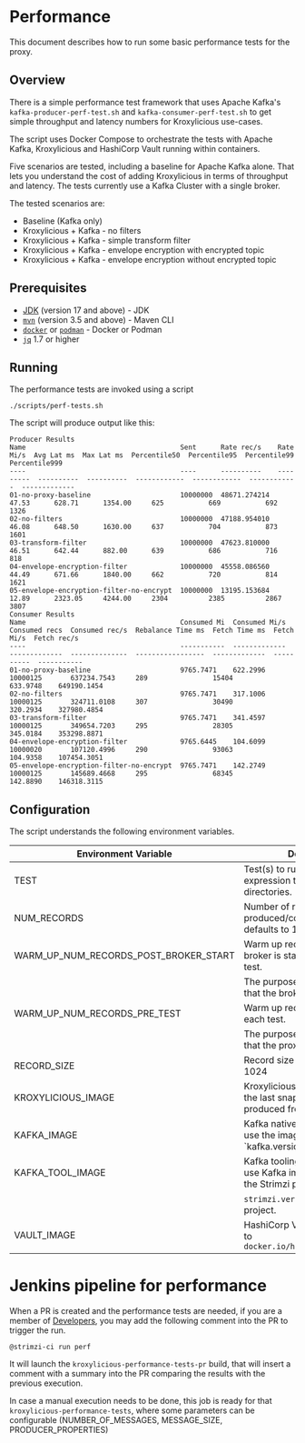 # Performance

This document describes how to run some basic performance tests for the proxy.

## Overview

There is a simple performance test framework that uses Apache Kafka's `kafka-producer-perf-test.sh`
and `kafka-consumer-perf-test.sh` to get simple throughput and latency numbers for Kroxylicious use-cases.

The script uses Docker Compose to orchestrate the tests with Apache Kafka, Kroxylicious and HashiCorp Vault
running within containers.

Five scenarios are tested, including a baseline for Apache Kafka alone.  That lets you understand the cost of
adding Kroxylicious in terms of throughput and latency.    The tests currently use a Kafka Cluster with a single
broker.

The tested scenarios are:

* Baseline (Kafka only)
* Kroxylicious + Kafka - no filters
* Kroxylicious + Kafka - simple transform filter
* Kroxylicious + Kafka - envelope encryption with encrypted topic
* Kroxylicious + Kafka - envelope encryption without encrypted topic

## Prerequisites 

- [JDK](https://openjdk.org/projects/jdk/17/) (version 17 and above) - JDK
- [`mvn`](https://maven.apache.org/index.html) (version 3.5 and above) - Maven CLI
- [`docker`](https://docs.docker.com/install/) or [`podman`](https://podman.io/docs/installation) - Docker or Podman
- [`jq`](https://jqlang.github.io/) 1.7 or higher

## Running

The performance tests are invoked using a script

```shell
./scripts/perf-tests.sh
```

The script will produce output like this:

```shell
Producer Results
Name                                      Sent      Rate rec/s    Rate Mi/s  Avg Lat ms  Max Lat ms  Percentile50  Percentile95  Percentile99  Percentile999
----                                      ----      ----------    ---------  ----------  ----------  ------------  ------------  ------------  -------------
01-no-proxy-baseline                      10000000  48671.274214  47.53      628.71      1354.00     625           669           692           1326
02-no-filters                             10000000  47188.954010  46.08      648.50      1630.00     637           704           873           1601
03-transform-filter                       10000000  47623.810000  46.51      642.44      882.00      639           686           716           818
04-envelope-encryption-filter             10000000  45558.086560  44.49      671.66      1840.00     662           720           814           1621
05-envelope-encryption-filter-no-encrypt  10000000  13195.153684  12.89      2323.05     4244.00     2304          2385          2867          3807
Consumer Results
Name                                      Consumed Mi  Consumed Mi/s  Consumed recs  Consumed rec/s  Rebalance Time ms  Fetch Time ms  Fetch Mi/s  Fetch rec/s
----                                      -----------  -------------  -------------  --------------  -----------------  -------------  ----------  -----------
01-no-proxy-baseline                      9765.7471    622.2996       10000125       637234.7543     289                15404          633.9748    649190.1454
02-no-filters                             9765.7471    317.1006       10000125       324711.0108     307                30490          320.2934    327980.4854
03-transform-filter                       9765.7471    341.4597       10000125       349654.7203     295                28305          345.0184    353298.8871
04-envelope-encryption-filter             9765.6445    104.6099       10000020       107120.4996     290                93063          104.9358    107454.3051
05-envelope-encryption-filter-no-encrypt  9765.7471    142.2749       10000125       145689.4668     295                68345          142.8890    146318.3115
```

## Configuration

The script understands the following environment variables.

| Environment Variable                  | Description                                                                                  |
|---------------------------------------|----------------------------------------------------------------------------------------------|
| TEST                                  | Test(s) to run. This is a regular expression that matches the test directories.              |
| NUM_RECORDS                           | Number of records produced/consumed by the test, defaults to 10000000                        |
| WARM_UP_NUM_RECORDS_POST_BROKER_START | Warm up records sent after the broker is started, before the first test.                     |
|                                       | The purpose of this is to ensure that the broker is warm.                                    |
| WARM_UP_NUM_RECORDS_PRE_TEST          | Warm up records sent before each test.                                                       |
|                                       | The purpose of this is to ensure that the proxy is warm.                                     |
| RECORD_SIZE                           | Record size in bytes, defaults to 1024                                                       |
| KROXYLICIOUS_IMAGE                    | Kroxylicious image.  Defaults to the last snapshot image produced from main by CI            |
| KAFKA_IMAGE                           | Kafka native image.  Defaults to use the image that match the `kafka.version' of the project |
| KAFKA_TOOL_IMAGE                      | Kafka tooling image.  Defaults to use Kafka image published by the Strimzi project that      |
|                                       | `strimzi.version` property of the project.                                                   |
| VAULT_IMAGE                           | HashiCorp Vault image. Defaults to `docker.io/hashicorp/vault:1.15`                          |

# Jenkins pipeline for performance

When a PR is created and the performance tests are needed, if you are a member of
[Developers](https://github.com/orgs/kroxylicious/teams/developers), you may add the following comment into the PR to trigger the run.

```
@strimzi-ci run perf
```

It will launch the `kroxylicious-performance-tests-pr` build, that will insert a comment with a summary into the PR comparing the results with the previous execution.

In case a manual execution needs to be done, this job is ready for that `kroxylicious-performance-tests`, where
some parameters can be configurable (NUMBER_OF_MESSAGES, MESSAGE_SIZE, PRODUCER_PROPERTIES)

